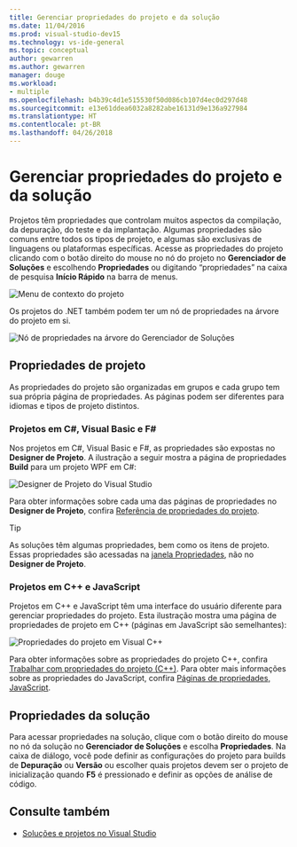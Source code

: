 ```yaml
---
title: Gerenciar propriedades do projeto e da solução
ms.date: 11/04/2016
ms.prod: visual-studio-dev15
ms.technology: vs-ide-general
ms.topic: conceptual
author: gewarren
ms.author: gewarren
manager: douge
ms.workload:
- multiple
ms.openlocfilehash: b4b39c4d1e515530f50d086cb107d4ec0d297d48
ms.sourcegitcommit: e13e61ddea6032a8282abe16131d9e136a927984
ms.translationtype: HT
ms.contentlocale: pt-BR
ms.lasthandoff: 04/26/2018
---
```

# <a name="manage-project-and-solution-properties"></a>Gerenciar propriedades do projeto e da solução

Projetos têm propriedades que controlam muitos aspectos da compilação, da depuração, do teste e da implantação. Algumas propriedades são comuns entre todos os tipos de projeto, e algumas são exclusivas de linguagens ou plataformas específicas. Acesse as propriedades do projeto clicando com o botão direito do mouse no nó do projeto no **Gerenciador de Soluções** e escolhendo **Propriedades** ou digitando “propriedades” na caixa de pesquisa **Início Rápido** na barra de menus.

![Menu de contexto do projeto](../ide/media/vs2015_proj_prop_menu.gif "vs2015_proj_prop_menu")

Os projetos do .NET também podem ter um nó de propriedades na árvore do projeto em si.

![Nó de propriedades na árvore do Gerenciador de Soluções](../ide/media/vs2015_props_se.png "VS2015_Props_SE")

## <a name="project-properties"></a>Propriedades de projeto

As propriedades do projeto são organizadas em grupos e cada grupo tem sua própria página de propriedades. As páginas podem ser diferentes para idiomas e tipos de projeto distintos.

### <a name="c-visual-basic-and-f-projects"></a>Projetos em C#, Visual Basic e F#

Nos projetos em C#, Visual Basic e F#, as propriedades são expostas no **Designer de Projeto**. A ilustração a seguir mostra a página de propriedades **Build** para um projeto WPF em C#:

![Designer de Projeto do Visual Studio](../ide/media/vs2015_proppage_build.png "VS2015_PropPage_Build")

Para obter informações sobre cada uma das páginas de propriedades no **Designer de Projeto**, confira [Referência de propriedades do projeto](../ide/reference/project-properties-reference.md).

> [!TIP]
> As soluções têm algumas propriedades, bem como os itens de projeto. Essas propriedades são acessadas na [janela Propriedades](../ide/reference/properties-window.md), não no **Designer de Projeto**.

### <a name="c-and-javascript-projects"></a>Projetos em C++ e JavaScript

Projetos em C++ e JavaScript têm uma interface do usuário diferente para gerenciar propriedades do projeto. Esta ilustração mostra uma página de propriedades de projeto em C++ (páginas em JavaScript são semelhantes):

![Propriedades do projeto em Visual C&#43;&#43;](../ide/media/vs2015_projprops_cpp.png "VS2015_ProjProps_cpp")

Para obter informações sobre as propriedades do projeto C++, confira [Trabalhar com propriedades do projeto (C++)](/cpp/ide/working-with-project-properties). Para obter mais informações sobre as propriedades do JavaScript, confira [Páginas de propriedades, JavaScript](../ide/reference/property-pages-javascript.md).

## <a name="solution-properties"></a>Propriedades da solução

Para acessar propriedades na solução, clique com o botão direito do mouse no nó da solução no **Gerenciador de Soluções** e escolha **Propriedades**. Na caixa de diálogo, você pode definir as configurações do projeto para builds de **Depuração** ou **Versão** ou escolher quais projetos devem ser o projeto de inicialização quando **F5** é pressionado e definir as opções de análise de código.

## <a name="see-also"></a>Consulte também

- [Soluções e projetos no Visual Studio](../ide/solutions-and-projects-in-visual-studio.md)
